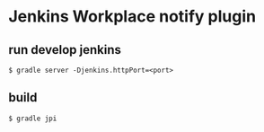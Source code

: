 # Jenkins Workplace notify plugin


## run develop jenkins

```
$ gradle server -Djenkins.httpPort=<port>
```

## build

```
$ gradle jpi
```

